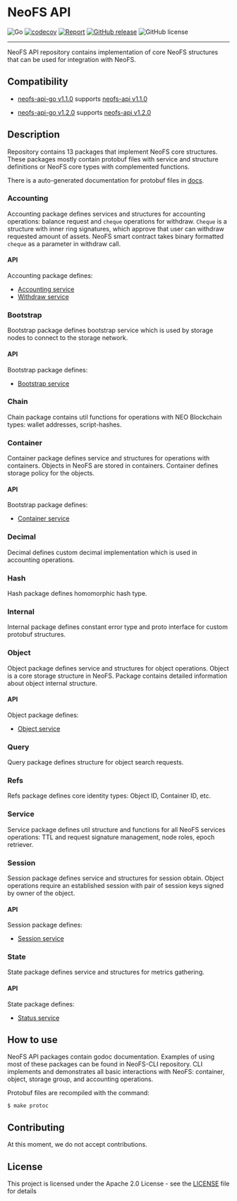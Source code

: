 # NeoFS API

![Go](https://github.com/nspcc-dev/neofs-api-go/workflows/Go/badge.svg)
[![codecov](https://codecov.io/gh/nspcc-dev/neofs-api-go/branch/master/graph/badge.svg)](https://codecov.io/gh/nspcc-dev/neofs-api-go)
[![Report](https://goreportcard.com/badge/github.com/nspcc-dev/neofs-api-go)](https://goreportcard.com/report/github.com/nspcc-dev/neofs-api-go)
[![GitHub release](https://img.shields.io/github/release/nspcc-dev/neofs-api.svg)](https://github.com/nspcc-dev/neofs-api-go)
![GitHub license](https://img.shields.io/github/license/nspcc-dev/neofs-api.svg?style=popout)

---

NeoFS API repository contains implementation of core NeoFS structures that
can be used for integration with NeoFS. 

## Сompatibility

[neofs-api v1.1.0]: https://github.com/nspcc-dev/neofs-api/releases/tag/v1.1.0
[neofs-api-go v1.1.0]: https://github.com/nspcc-dev/neofs-api-go/releases/tag/v1.1.0
* [neofs-api-go v1.1.0] supports [neofs-api v1.1.0]

[neofs-api v1.2.0]: https://github.com/nspcc-dev/neofs-api/releases/tag/v1.2.0
[neofs-api-go v1.2.0]: https://github.com/nspcc-dev/neofs-api-go/releases/tag/v1.2.0
* [neofs-api-go v1.2.0] supports [neofs-api v1.2.0]

## Description

Repository contains 13 packages that implement NeoFS core structures. These
packages mostly contain protobuf files with service and structure definitions 
or NeoFS core types with complemented functions. 

There is a auto-generated documentation for protobuf files in [docs](docs).

### Accounting

Accounting package defines services and structures for accounting operations: 
balance request and `cheque` operations for withdraw. `Cheque` is a structure
with inner ring signatures, which approve that user can withdraw requested
amount of assets. NeoFS smart contract takes binary formatted `cheque` as a 
parameter in withdraw call. 

#### API
Accounting package defines: 
- [Accounting service](docs/accounting.md#accounting.Accounting)
- [Withdraw service](docs/accounting.md#accounting.Withdraw)


### Bootstrap

Bootstrap package defines bootstrap service which is used by storage nodes to
connect to the storage network. 

#### API
Bootstrap package defines:
- [Bootstrap service](docs/bootstrap.md#bootstrap.Bootstrap)


### Chain

Chain package contains util functions for operations with NEO Blockchain types:
wallet addresses, script-hashes. 

### Container

Container package defines service and structures for operations with containers.
Objects in NeoFS are stored in containers. Container defines storage 
policy for the objects. 

#### API
Bootstrap package defines:
- [Container service](docs/container.md#container.Service)

### Decimal

Decimal defines custom decimal implementation which is used in accounting
operations.

### Hash

Hash package defines homomorphic hash type.

### Internal

Internal package defines constant error type and proto interface for custom
protobuf structures. 

### Object

Object package defines service and structures for object operations. Object is 
a core storage structure in NeoFS. Package contains detailed information
about object internal structure.

#### API
Object package defines:
- [Object service](docs/object.md#object.Service)

### Query

Query package defines structure for object search requests. 

### Refs

Refs package defines core identity types: Object ID, Container ID, etc.

### Service

Service package defines util structure and functions for all NeoFS services
operations: TTL and request signature management, node roles, epoch retriever. 

### Session

Session package defines service and structures for session obtain. Object
operations require an established session with pair of session keys signed by 
owner of the object. 

#### API
Session package defines:
- [Session service](docs/session.md#session.Session)

### State

State package defines service and structures for metrics gathering. 

#### API
State package defines:
- [Status service](docs/state.md#state.Status)

## How to use

NeoFS API packages contain godoc documentation. Examples of using most of 
these packages can be found in NeoFS-CLI repository. CLI implements and 
demonstrates all basic interactions with NeoFS: container, object, storage 
group, and accounting operations. 

Protobuf files are recompiled with the command:

```
$ make protoc
```

## Contributing

At this moment, we do not accept contributions. 

## License

This project is licensed under the Apache 2.0 License - 
see the [LICENSE](LICENSE) file for details


